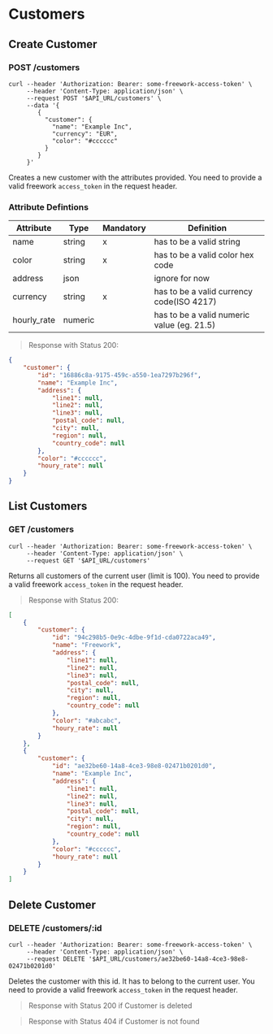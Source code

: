 # Customers

## Create Customer
### POST /customers

```shell
curl --header 'Authorization: Bearer: some-freework-access-token' \
     --header 'Content-Type: application/json' \
     --request POST '$API_URL/customers' \
     --data '{
        {
          "customer": {
            "name": "Example Inc",
            "currency": "EUR",
            "color": "#cccccc"
          }
        }
     }'
```

Creates a new customer with the attributes provided.
You need to provide a valid freework `access_token` in the request header.

### Attribute Defintions

Attribute	| Type | Mandatory |Definition
----------|------|-----------|----------
name | string | x | has to be a valid string
color | string | x  | has to be a valid color hex code
address | json | | ignore for now
currency | string | x | has to be a valid currency code(ISO 4217)
hourly_rate | numeric | | has to be a valid numeric value (eg. 21.5)

> Response with Status 200:

```json
{
    "customer": {
        "id": "16886c8a-9175-459c-a550-1ea7297b296f",
        "name": "Example Inc",
        "address": {
            "line1": null,
            "line2": null,
            "line3": null,
            "postal_code": null,
            "city": null,
            "region": null,
            "country_code": null
        },
        "color": "#cccccc",
        "houry_rate": null
    }
}
```

## List Customers
### GET /customers

```shell
curl --header 'Authorization: Bearer: some-freework-access-token' \
     --header 'Content-Type: application/json' \
     --request GET '$API_URL/customers'
```

Returns all customers of the current user (limit is 100).
You need to provide a valid freework `access_token` in the request header.

> Response with Status 200:

```json
[
    {
        "customer": {
            "id": "94c298b5-0e9c-4dbe-9f1d-cda0722aca49",
            "name": "Freework",
            "address": {
                "line1": null,
                "line2": null,
                "line3": null,
                "postal_code": null,
                "city": null,
                "region": null,
                "country_code": null
            },
            "color": "#abcabc",
            "houry_rate": null
        }
    },
    {
        "customer": {
            "id": "ae32be60-14a8-4ce3-98e8-02471b0201d0",
            "name": "Example Inc",
            "address": {
                "line1": null,
                "line2": null,
                "line3": null,
                "postal_code": null,
                "city": null,
                "region": null,
                "country_code": null
            },
            "color": "#cccccc",
            "houry_rate": null
        }
    }
]
```

## Delete Customer
### DELETE /customers/:id

```shell
curl --header 'Authorization: Bearer: some-freework-access-token' \
     --header 'Content-Type: application/json' \
     --request DELETE '$API_URL/customers/ae32be60-14a8-4ce3-98e8-02471b0201d0'
```

Deletes the customer with this id. It has to belong to the current user.
You need to provide a valid freework `access_token` in the request header.

> Response with Status 200 if Customer is deleted

> Response with Status 404 if Customer is not found
```

